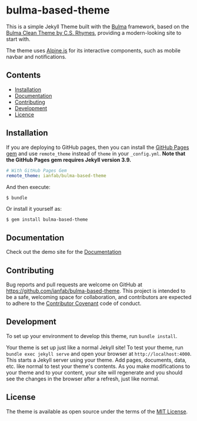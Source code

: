 # bulma-based-theme

This is a simple Jekyll Theme built with the [Bulma](https://bulma.io/) framework, based on the [Bulma Clean Theme by C.S. Rhymes](https://github.com/chrisrhymes/bulma-clean-theme), providing a modern-looking site to start with.

The theme uses [Alpine.js](https://github.com/alpinejs/alpine) for its interactive components, such as mobile navbar and notifications.

## Contents

* [Installation](#installation)
* [Documentation](#documentation)
* [Contributing](#contributing)
* [Development](#development)
* [Licence](#licence)


## Installation

If you are deploying to GitHub pages, then you can install the [GitHub Pages gem](https://github.com/github/pages-gem) and use `remote_theme` instead of `theme` in your `_config.yml`. **Note that the GitHub Pages gem requires Jekyll version 3.9.**

```yaml
# With GitHub Pages Gem
remote_theme: ianfab/bulma-based-theme
```

And then execute:

    $ bundle

Or install it yourself as:

    $ gem install bulma-based-theme

## Documentation

Check out the demo site for the [Documentation](https://www.csrhymes.com/bulma-based-theme/docs/)

## Contributing

Bug reports and pull requests are welcome on GitHub at https://github.com/ianfab/bulma-based-theme. This project is intended to be a safe, welcoming space for collaboration, and contributors are expected to adhere to the [Contributor Covenant](http://contributor-covenant.org) code of conduct.

## Development

To set up your environment to develop this theme, run `bundle install`.

Your theme is set up just like a normal Jekyll site! To test your theme, run `bundle exec jekyll serve` and open your browser at `http://localhost:4000`. This starts a Jekyll server using your theme. Add pages, documents, data, etc. like normal to test your theme's contents. As you make modifications to your theme and to your content, your site will regenerate and you should see the changes in the browser after a refresh, just like normal.

## License

The theme is available as open source under the terms of the [MIT License](https://opensource.org/licenses/MIT).

